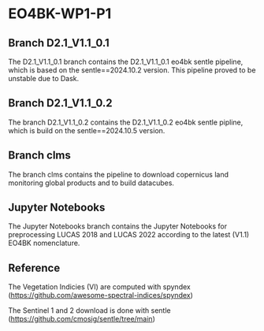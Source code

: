 # EO4BK-WP1-P1

## Branch D2.1_V1.1_0.1

The D2.1_V1.1_0.1 branch contains the D2.1_V1.1_0.1 eo4bk sentle pipeline, which is based on the sentle==2024.10.2 version. This pipeline proved to be unstable due to Dask.

## Branch D2.1_V1.1_0.2 

The branch D2.1_V1.1_0.2 contains the D2.1_V1.1_0.2 eo4bk sentle pipline, which is build on the sentle==2024.10.5 version. 

## Branch clms

The branch clms contains the pipeline to download copernicus land monitoring global products and to build datacubes.

## Jupyter Notebooks

The Jupyter Notebooks branch contains the Jupyter Notebooks for preprocessing LUCAS 2018 and LUCAS 2022 according to the latest (V1.1) EO4BK nomenclature.

## Reference

The Vegetation Indicies (VI) are computed with spyndex (https://github.com/awesome-spectral-indices/spyndex)

The Sentinel 1 and 2 download is done with sentle (https://github.com/cmosig/sentle/tree/main)
